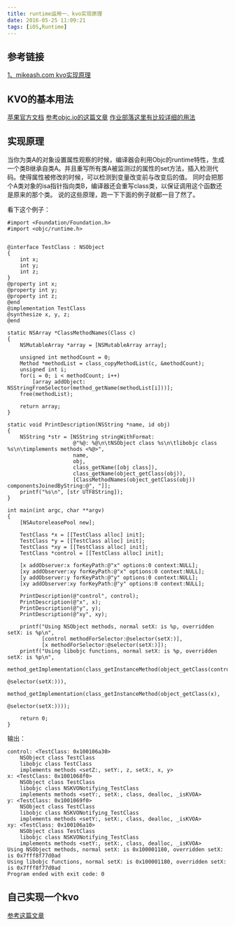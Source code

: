 ```yaml
---
title: runtime运用一、kvo实现原理
date: 2016-05-25 11:09:21
tags: [iOS,Runtime]
---
```


## 参考链接
[1、mikeash.com kvo实现原理](https://www.mikeash.com/pyblog/friday-qa-2009-01-23.html)

## KVO的基本用法
[苹果官方文档](https://developer.apple.com/library/mac/documentation/Cocoa/Conceptual/KeyValueCoding/Articles/KeyValueCoding.html)
[参考objc.io的这篇文章](https://www.objc.io/issues/7-foundation/key-value-coding-and-observing/)
[作业部落这里有比较详细的用法](https://www.zybuluo.com/MicroCai/note/66738)

## 实现原理
当你为类A的对象设置属性观察的时候，编译器会利用Objc的runtime特性，生成一个类B继承自类A。并且重写所有类A被监测过的属性的set方法，插入检测代码。使得属性被修改的时候，可以检测到变量改变前与改变后的值。 同时会把那个A类对象的isa指针指向类B，编译器还会重写class类，以保证调用这个函数还是原来的那个类。 说的这些原理，跑一下下面的例子就都一目了然了。


看下这个例子：

```
#import <Foundation/Foundation.h>
#import <objc/runtime.h>


@interface TestClass : NSObject
{
    int x;
    int y;
    int z;
}
@property int x;
@property int y;
@property int z;
@end
@implementation TestClass
@synthesize x, y, z;
@end

static NSArray *ClassMethodNames(Class c)
{
    NSMutableArray *array = [NSMutableArray array];
    
    unsigned int methodCount = 0;
    Method *methodList = class_copyMethodList(c, &methodCount);
    unsigned int i;
    for(i = 0; i < methodCount; i++)
        [array addObject: NSStringFromSelector(method_getName(methodList[i]))];
    free(methodList);
    
    return array;
}

static void PrintDescription(NSString *name, id obj)
{
    NSString *str = [NSString stringWithFormat:
                     @"%@: %@\n\tNSObject class %s\n\tlibobjc class %s\n\timplements methods <%@>",
                     name,
                     obj,
                     class_getName([obj class]),
                     class_getName(object_getClass(obj)),
                     [ClassMethodNames(object_getClass(obj)) componentsJoinedByString:@", "]];
    printf("%s\n", [str UTF8String]);
}

int main(int argc, char **argv)
{
    [NSAutoreleasePool new];
    
    TestClass *x = [[TestClass alloc] init];
    TestClass *y = [[TestClass alloc] init];
    TestClass *xy = [[TestClass alloc] init];
    TestClass *control = [[TestClass alloc] init];
    
    [x addObserver:x forKeyPath:@"x" options:0 context:NULL];
    [xy addObserver:xy forKeyPath:@"x" options:0 context:NULL];
    [y addObserver:y forKeyPath:@"y" options:0 context:NULL];
    [xy addObserver:xy forKeyPath:@"y" options:0 context:NULL];
    
    PrintDescription(@"control", control);
    PrintDescription(@"x", x);
    PrintDescription(@"y", y);
    PrintDescription(@"xy", xy);
    
    printf("Using NSObject methods, normal setX: is %p, overridden setX: is %p\n",
           [control methodForSelector:@selector(setX:)],
           [x methodForSelector:@selector(setX:)]);
    printf("Using libobjc functions, normal setX: is %p, overridden setX: is %p\n",
           method_getImplementation(class_getInstanceMethod(object_getClass(control),
                                                            @selector(setX:))),
           method_getImplementation(class_getInstanceMethod(object_getClass(x),
                                                            @selector(setX:))));
    
    return 0;
}
```

输出：

```
control: <TestClass: 0x100106a30>
	NSObject class TestClass
	libobjc class TestClass
	implements methods <setZ:, setY:, z, setX:, x, y>
x: <TestClass: 0x1001068f0>
	NSObject class TestClass
	libobjc class NSKVONotifying_TestClass
	implements methods <setY:, setX:, class, dealloc, _isKVOA>
y: <TestClass: 0x1001069f0>
	NSObject class TestClass
	libobjc class NSKVONotifying_TestClass
	implements methods <setY:, setX:, class, dealloc, _isKVOA>
xy: <TestClass: 0x100106a10>
	NSObject class TestClass
	libobjc class NSKVONotifying_TestClass
	implements methods <setY:, setX:, class, dealloc, _isKVOA>
Using NSObject methods, normal setX: is 0x100001180, overridden setX: is 0x7fff8f77d0ad
Using libobjc functions, normal setX: is 0x100001180, overridden setX: is 0x7fff8f77d0ad
Program ended with exit code: 0
```

## 自己实现一个kvo

[参考这篇文章](http://tech.glowing.com/cn/implement-kvo/)